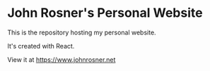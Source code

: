 # John Rosner's Personal Website

This is the repository hosting my personal website.

It's created with React.

View it at https://www.johnrosner.net

